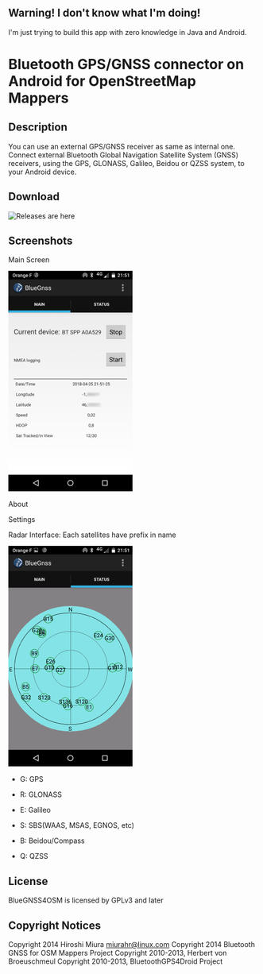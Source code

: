 ## Warning! I don't know what I'm doing!

I'm just trying to build this app with zero knowledge in Java and Android.




# Bluetooth GPS/GNSS connector on Android for OpenStreetMap Mappers

## Description

You can use an external GPS/GNSS receiver as same as internal one.
Connect external Bluetooth Global Navigation Satellite System (GNSS)
receivers, using the GPS, GLONASS, Galileo, Beidou or QZSS system,
to your Android device.

## Download

![Releases are here](/releases)

## Screenshots


Main Screen

![Main Screen](/doc/images/Screenshot_main.png)

About

Settings


Radar Interface: Each satellites have prefix in name

![Main Screen](/doc/images/Screenshot_radar.png)
- G: GPS

- R: GLONASS

- E: Galileo

- S: SBS(WAAS, MSAS, EGNOS, etc)

- B: Beidou/Compass

- Q: QZSS

## License

BlueGNSS4OSM is licensed by GPLv3 and later

## Copyright Notices

Copyright 2014 Hiroshi Miura <miurahr@linux.com>
Copyright 2014 Bluetooth GNSS for OSM Mappers Project
Copyright 2010-2013, Herbert von Broeuschmeul
Copyright 2010-2013, BluetoothGPS4Droid Project

